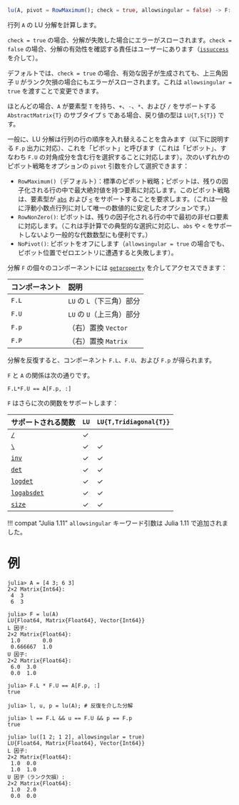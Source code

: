 ```julia
lu(A, pivot = RowMaximum(); check = true, allowsingular = false) -> F::LU
```

行列 `A` の LU 分解を計算します。

`check = true` の場合、分解が失敗した場合にエラーがスローされます。`check = false` の場合、分解の有効性を確認する責任はユーザーにあります（[`issuccess`](@ref) を介して）。

デフォルトでは、`check = true` の場合、有効な因子が生成されても、上三角因子 `U` がランク欠損の場合にもエラーがスローされます。これは `allowsingular = true` を渡すことで変更できます。

ほとんどの場合、`A` が要素型 `T` を持ち、`+`、`-`、`*`、および `/` をサポートする `AbstractMatrix{T}` のサブタイプ `S` である場合、戻り値の型は `LU{T,S{T}}` です。

一般に、LU 分解は行列の行の順序を入れ替えることを含みます（以下に説明する `F.p` 出力に対応）、これを「ピボット」と呼びます（これは「ピボット」、すなわち `F.U` の対角成分を含む行を選択することに対応します）。次のいずれかのピボット戦略をオプションの `pivot` 引数を介して選択できます：

  * `RowMaximum()`（デフォルト）：標準のピボット戦略；ピボットは、残りの因子化される行の中で最大絶対値を持つ要素に対応します。このピボット戦略は、要素型が [`abs`](@ref) および [`<`](@ref) をサポートすることを要求します。（これは一般に浮動小数点行列に対して唯一の数値的に安定したオプションです。）
  * `RowNonZero()`: ピボットは、残りの因子化される行の中で最初の非ゼロ要素に対応します。（これは手計算での典型的な選択に対応し、`abs` や `<` をサポートしないより一般的な代数数型にも便利です。）
  * `NoPivot()`: ピボットをオフにします（`allowsingular = true` の場合でも、ピボット位置でゼロエントリに遭遇すると失敗します）。

分解 `F` の個々のコンポーネントには [`getproperty`](@ref) を介してアクセスできます：

| コンポーネント | 説明                |
|:------- |:----------------- |
| `F.L`   | `LU` の `L`（下三角）部分 |
| `F.U`   | `LU` の `U`（上三角）部分 |
| `F.p`   | （右）置換 `Vector`    |
| `F.P`   | （右）置換 `Matrix`    |

分解を反復すると、コンポーネント `F.L`、`F.U`、および `F.p` が得られます。

`F` と `A` の関係は次の通りです。

`F.L*F.U == A[F.p, :]`

`F` はさらに次の関数をサポートします：

| サポートされる関数           | `LU` | `LU{T,Tridiagonal{T}}` |
|:------------------- |:---- |:---------------------- |
| [`/`](@ref)         | ✓    |                        |
| [`\`](@ref)         | ✓    | ✓                      |
| [`inv`](@ref)       | ✓    | ✓                      |
| [`det`](@ref)       | ✓    | ✓                      |
| [`logdet`](@ref)    | ✓    | ✓                      |
| [`logabsdet`](@ref) | ✓    | ✓                      |
| [`size`](@ref)      | ✓    | ✓                      |

!!! compat "Julia 1.11"
    `allowsingular` キーワード引数は Julia 1.11 で追加されました。


# 例

```jldoctest
julia> A = [4 3; 6 3]
2×2 Matrix{Int64}:
 4  3
 6  3

julia> F = lu(A)
LU{Float64, Matrix{Float64}, Vector{Int64}}
L 因子:
2×2 Matrix{Float64}:
 1.0       0.0
 0.666667  1.0
U 因子:
2×2 Matrix{Float64}:
 6.0  3.0
 0.0  1.0

julia> F.L * F.U == A[F.p, :]
true

julia> l, u, p = lu(A); # 反復を介した分解

julia> l == F.L && u == F.U && p == F.p
true

julia> lu([1 2; 1 2], allowsingular = true)
LU{Float64, Matrix{Float64}, Vector{Int64}}
L 因子:
2×2 Matrix{Float64}:
 1.0  0.0
 1.0  1.0
U 因子（ランク欠損）:
2×2 Matrix{Float64}:
 1.0  2.0
 0.0  0.0
```
